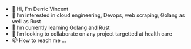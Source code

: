 - 👋 Hi, I’m Derric Vincent
- 👀 I’m interested in cloud engineering, Devops, web scraping, Golang as well as Rust
- 🌱 I’m currently learning Golang and Rust
- 💞️ I’m looking to collaborate on any project targetted at health care 
- 📫 How to reach me ...

<!---
ihamquentin/ihamquentin is a ✨ special ✨ repository because its `README.md` (this file) appears on your GitHub profile.
You can click the Preview link to take a look at your changes.
--->
